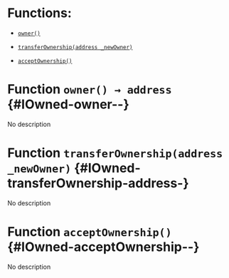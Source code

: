 # Functions:

- [`owner()`](#IOwned-owner--)

- [`transferOwnership(address _newOwner)`](#IOwned-transferOwnership-address-)

- [`acceptOwnership()`](#IOwned-acceptOwnership--)

# Function `owner() → address` {#IOwned-owner--}

No description

# Function `transferOwnership(address _newOwner)` {#IOwned-transferOwnership-address-}

No description

# Function `acceptOwnership()` {#IOwned-acceptOwnership--}

No description
